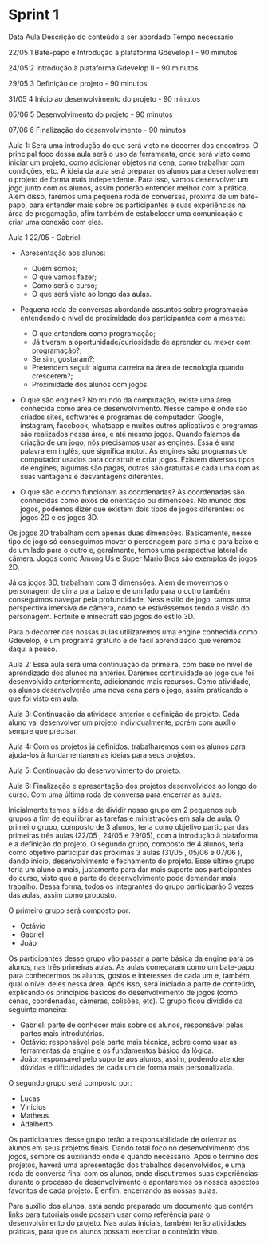 # Sprint 1


Data	Aula	Descrição do conteúdo a ser abordado	Tempo necessário

22/05	1 Bate-papo e Introdução à plataforma Gdevelop I - 90 minutos

24/05	2	Introdução à plataforma Gdevelop II - 90 minutos

29/05	3	Definição de projeto - 90 minutos

31/05	4	Início ao desenvolvimento do projeto - 90 minutos

05/06	5	Desenvolvimento do projeto - 90 minutos

07/06	6	Finalização do desenvolvimento - 90 minutos


Aula 1: Será uma introdução do que será visto no decorrer dos encontros. O principal foco dessa aula será o uso da ferramenta, onde será visto como iniciar um projeto, como adicionar objetos na cena, como trabalhar com condições, etc. A ideia da aula será preparar os alunos para desenvolverem o projeto de forma mais independente. Para isso, vamos desenvolver um jogo junto com os alunos, assim poderão entender melhor com a prática. Além disso, faremos uma pequena roda de conversas, próxima de um bate-papo, para entender mais sobre os participantes e suas experiências na área de progamação, afim também de estabelecer uma comunicação e criar uma conexão com eles.

Aula 1 22/05 - Gabriel:

 - Apresentação aos alunos:
     - Quem somos;
     - O que vamos fazer;
     - Como será o curso;
     - O que será visto ao longo das aulas.

 - Pequena roda de conversas abordando assuntos sobre programação entendendo o nível de proximidade dos participantes com a mesma:
 
     - O que entendem como programação;
     - Já tiveram a oportunidade/curiosidade de aprender ou mexer com programação?;
     - Se sim, gostaram?;
     - Pretendem seguir alguma carreira na área de tecnologia quando crescerem?;
     - Proximidade dos alunos com jogos.
        
  - O que são engines? 
No mundo da computação, existe uma área conhecida como área de desenvolvimento. Nesse campo é onde são criados sites, softwares e programas de computador. Google, instagram, facebook, whatsapp e muitos outros aplicativos e programas são realizados nessa área, e até mesmo jogos. Quando falamos da criação de um jogo, nós precisamos usar as engines. Essa é uma palavra em inglês, que significa motor. As engines são programas de computador usados para construir e criar jogos. Existem diversos tipos de engines, algumas são pagas, outras são gratuitas e cada uma com as suas vantagens e desvantagens diferentes.

  - O que são e como funcionam as coordenadas?
As coordenadas são conhecidas como eixos de orientação ou dimensões. No mundo dos jogos, podemos dizer que existem dois tipos de jogos diferentes: os jogos 2D e os jogos 3D. 

Os jogos 2D trabalham com apenas duas dimensões. Basicamente, nesse tipo de jogo só conseguimos mover o personagem para cima e para baixo e de um lado para o outro e, geralmente, temos uma perspectiva lateral de câmera. Jogos como Among Us e Super Mario Bros são exemplos de jogos 2D.

Já os jogos 3D, trabalham com 3 dimensões. Além de movermos o personagem de cima para baixo e de um lado para o outro também conseguimos navegar pela profundidade. Ness estilo de jogo, tamos uma perspectiva imersiva de câmera, como se estivéssemos tendo a visão do personagem. Fortnite e minecraft são jogos do estilo 3D.
  
Para o decorrer das nossas aulas utilizaremos uma engine conhecida como Gdevelop, é um programa gratuito e de fácil aprendizado que veremos daqui a pouco.

Aula 2: Essa aula será uma continuação da primeira, com base no nível de aprendizado dos alunos na anterior. Daremos continuidade ao jogo que foi desenvolvido anteriormente, adicionando mais recursos. Como atividade, os alunos desenvolverão uma nova cena para o jogo, assim praticando o que foi visto em aula.

Aula 3: Continuação da atividade anterior e definição de projeto. Cada aluno vai desenvolver um projeto individualmente, porém com auxílio sempre que precisar. 

Aula 4: Com os projetos já definidos, trabalharemos com os alunos para ajuda-los à fundamentarem as ideias para seus projetos. 

Aula 5: Continuação do desenvolvimento do projeto.

Aula 6: Finalização e apresentação dos projetos desenvolvidos ao longo do curso. Com uma última roda de conversa para encerrar as aulas.

Inicialmente temos a ideia de dividir nosso grupo em 2 pequenos sub grupos a fim de equilibrar as tarefas e ministrações em sala de aula. O primeiro grupo, composto de 3 alunos, teria como objetivo participar das primeiras três aulas (22/05 , 24/05 e 29/05), com a introdução à plataforma e a definição do projeto. O segundo grupo, composto de 4 alunos, teria como objetivo participar das próximas 3 aulas (31/05 , 05/06 e 07/06 ), dando início, desenvolvimento e fechamento do projeto. Esse último grupo teria um aluno a mais, justamente para dar mais suporte aos participantes do curso, visto que a parte de desenvolvimento pode demandar mais trabalho. Dessa forma,  todos os integrantes do grupo participarão 3 vezes das aulas, assim como proposto.

O primeiro grupo será composto por:
- Octávio
- Gabriel
- João

Os participantes desse grupo vão passar a parte básica da engine para os alunos, nas três primeiras aulas. As aulas começaram como um bate-papo para conhecermos os alunos, gostos e interesses de cada um e, também, qual o nível deles nessa área. Após isso, será iniciado a parte de conteúdo, explicando os princípios básicos do desenvolvimento de jogos (como cenas, coordenadas, câmeras, colisões, etc).
O grupo ficou dividido da seguinte maneira: 
- Gabriel: parte de conhecer mais sobre os alunos, responsável pelas partes mais introdutórias.
- Octávio: responsável pela parte mais técnica, sobre como usar as ferramentas da engine e os fundamentos básico da lógica.
- João: responsável pelo suporte aos alunos, assim, podendo atender dúvidas e dificuldades de cada um de forma mais personalizada.

O segundo grupo será composto por: 
- Lucas
- Vinicius
- Matheus
- Adalberto

Os participantes desse grupo terão a responsabilidade de orientar os alunos em seus projetos finais. Dando total foco no desenvolvimento dos jogos, sempre os auxiliando onde e quando necessário. Após o termino dos projetos, haverá uma apresentação dos trabalhos desenvolvidos, e uma roda de conversa final com os alunos, onde discutiremos suas experiências durante o processo de desenvolvimento e apontaremos os nossos aspectos favoritos de cada projeto. E enfim, encerrando as nossas aulas.

Para auxílio dos alunos, está sendo preparado um documento que contém links para tutoriais onde possam usar como referência para o desenvolvimento do projeto. 
Nas aulas iniciais, também terão atividades práticas, para que os alunos possam exercitar o conteúdo visto.

